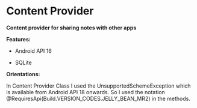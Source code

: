 # Content Provider

**Content provider for sharing notes with other apps**



**Features:**

- Android API 16

- SQLite



**Orientations:**

In Content Provider Class I used the UnsupportedSchemeException which is available from Android API 18 onwards. So I used the notation @RequiresApi(Build.VERSION_CODES.JELLY_BEAN_MR2) in the methods.





